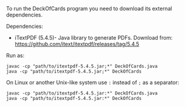 To run the DeckOfCards program you need to download its external dependencies.

Dependencies:

 - iTextPDF (5.4.5)- Java library to generate PDFs.
   Download from: https://github.com/itext/itextpdf/releases/tag/5.4.5

Run as:

    javac -cp "path/to/itextpdf-5.4.5.jar;*" DeckOfCards.java
    java -cp "path/to/itextpdf-5.4.5.jar;*" DeckOfCards

On Linux or another Unix-like system use `:` instead of `;` as a separator:

    javac -cp "path/to/itextpdf-5.4.5.jar:*" DeckOfCards.java
    java -cp "path/to/itextpdf-5.4.5.jar:*" DeckOfCards

